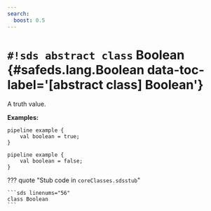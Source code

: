 ```yaml
---
search:
  boost: 0.5
---
```


# `#!sds abstract class` Boolean {#safeds.lang.Boolean data-toc-label='[abstract class] Boolean'}

A truth value.

**Examples:**

```sds
pipeline example {
    val boolean = true;
}
```
```sds
pipeline example {
    val boolean = false;
}
```

??? quote "Stub code in `coreClasses.sdsstub`"

    ```sds linenums="56"
    class Boolean
    ```
